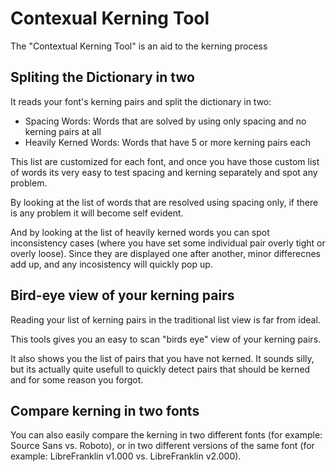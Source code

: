# Contexual Kerning Tool

The "Contextual Kerning Tool" is an aid to the kerning process

## Spliting the Dictionary in two

It reads your font's kerning pairs and split the dictionary in two:
* Spacing Words: Words that are solved by using only spacing and no kerning pairs at all
* Heavily Kerned Words: Words that have 5 or more kerning pairs each

This list are customized for each font, and once you have those custom list of words its very easy to test spacing and kerning separately and spot any problem.

By looking at the list of words that are resolved using spacing only, if there is any problem it will become self evident.

And by looking at the list of heavily kerned words you can spot inconsistency cases (where you have set some individual pair overly tight or overly loose). Since they are displayed one after another, minor differecnes add up, and any incosistency will quickly pop up.

## Bird-eye view of your kerning pairs

Reading your list of kerning pairs in the traditional list view is far from ideal.

This tools gives you an easy to scan "birds eye" view of your kerning pairs. 

It also shows you the list of pairs that you have not kerned. It sounds silly, but its actually quite usefull to quickly detect pairs that should be kerned and for some reason you forgot.

## Compare kerning in two fonts

You can also easily compare the kerning in two different fonts (for example: Source Sans vs. Roboto), or in two different versions of the same font (for example: LibreFranklin v1.000 vs. LibreFranklin v2.000).